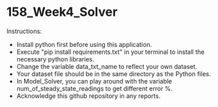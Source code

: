 # 158_Week4_Solver

Instructions:
- Install python first before using this application.
- Execute "pip install requirements.txt" in your terminal to install the necessary python libraries.
- Change the variable data_txt_name to reflect your own dataset.
- Your dataset file should be in the same directory as the Python files.
- In Model_Solver, you can play around with the variable num_of_steady_state_readings to get different error %.
- Acknowledge this github repository in any reports.